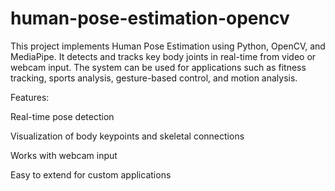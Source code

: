 # human-pose-estimation-opencv
This project implements Human Pose Estimation using Python, OpenCV, and MediaPipe. It detects and tracks key body joints in real-time from video or webcam input. The system can be used for applications such as fitness tracking, sports analysis, gesture-based control, and motion analysis.

Features:

Real-time pose detection

Visualization of body keypoints and skeletal connections

Works with webcam input

Easy to extend for custom applications
